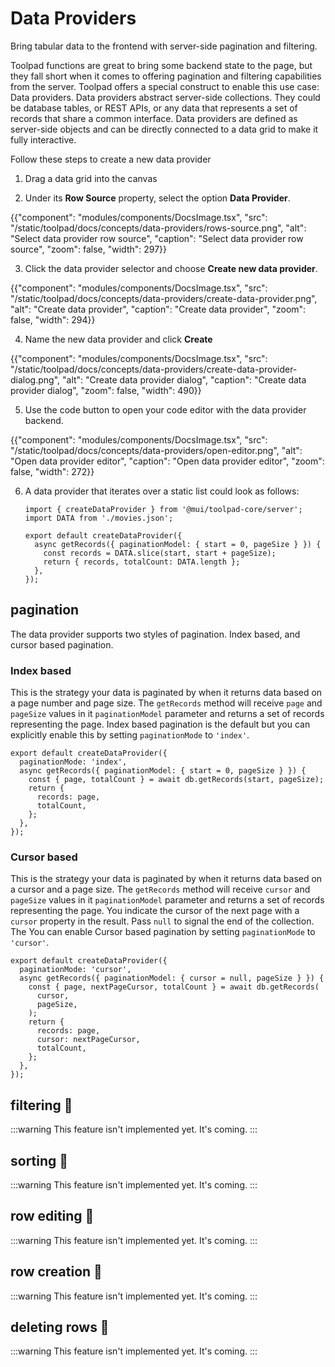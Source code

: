 # Data Providers

<p class="description">Bring tabular data to the frontend with server-side pagination and filtering.</p>

Toolpad functions are great to bring some backend state to the page, but they fall short when it comes to offering pagination and filtering capabilities from the server. Toolpad offers a special construct to enable this use case: Data providers. Data providers abstract server-side collections. They could be database tables, or REST APIs, or any data that represents a set of records that share a common interface. Data providers are defined as server-side objects and can be directly connected to a data grid to make it fully interactive.

Follow these steps to create a new data provider

1. Drag a data grid into the canvas

2. Under its **Row Source** property, select the option **Data Provider**.

{{"component": "modules/components/DocsImage.tsx", "src": "/static/toolpad/docs/concepts/data-providers/rows-source.png", "alt": "Select data provider row source", "caption": "Select data provider row source", "zoom": false, "width": 297}}

3. Click the data provider selector and choose **Create new data provider**.

{{"component": "modules/components/DocsImage.tsx", "src": "/static/toolpad/docs/concepts/data-providers/create-data-provider.png", "alt": "Create data provider", "caption": "Create data provider", "zoom": false, "width": 294}}

4. Name the new data provider and click **Create**

{{"component": "modules/components/DocsImage.tsx", "src": "/static/toolpad/docs/concepts/data-providers/create-data-provider-dialog.png", "alt": "Create data provider dialog", "caption": "Create data provider dialog", "zoom": false, "width": 490}}

5. Use the code button to open your code editor with the data provider backend.

{{"component": "modules/components/DocsImage.tsx", "src": "/static/toolpad/docs/concepts/data-providers/open-editor.png", "alt": "Open data provider editor", "caption": "Open data provider editor", "zoom": false, "width": 272}}

6. A data provider that iterates over a static list could look as follows:

   ```tsx
   import { createDataProvider } from '@mui/toolpad-core/server';
   import DATA from './movies.json';

   export default createDataProvider({
     async getRecords({ paginationModel: { start = 0, pageSize } }) {
       const records = DATA.slice(start, start + pageSize);
       return { records, totalCount: DATA.length };
     },
   });
   ```

## pagination

The data provider supports two styles of pagination. Index based, and cursor based pagination.

### Index based

This is the strategy your data is paginated by when it returns data based on a page number and page size. The `getRecords` method will receive `page` and `pageSize` values in it `paginationModel` parameter and returns a set of records representing the page. Index based pagination is the default but you can explicitly enable this by setting `paginationMode` to `'index'`.

```tsx
export default createDataProvider({
  paginationMode: 'index',
  async getRecords({ paginationModel: { start = 0, pageSize } }) {
    const { page, totalCount } = await db.getRecords(start, pageSize);
    return {
      records: page,
      totalCount,
    };
  },
});
```

### Cursor based

This is the strategy your data is paginated by when it returns data based on a cursor and a page size. The `getRecords` method will receive `cursor` and `pageSize` values in it `paginationModel` parameter and returns a set of records representing the page. You indicate the cursor of the next page with a `cursor` property in the result. Pass `null` to signal the end of the collection. The You can enable Cursor based pagination by setting `paginationMode` to `'cursor'`.

```tsx
export default createDataProvider({
  paginationMode: 'cursor',
  async getRecords({ paginationModel: { cursor = null, pageSize } }) {
    const { page, nextPageCursor, totalCount } = await db.getRecords(
      cursor,
      pageSize,
    );
    return {
      records: page,
      cursor: nextPageCursor,
      totalCount,
    };
  },
});
```

## filtering 🚧

:::warning
This feature isn't implemented yet. It's coming.
:::

## sorting 🚧

:::warning
This feature isn't implemented yet. It's coming.
:::

## row editing 🚧

:::warning
This feature isn't implemented yet. It's coming.
:::

## row creation 🚧

:::warning
This feature isn't implemented yet. It's coming.
:::

## deleting rows 🚧

:::warning
This feature isn't implemented yet. It's coming.
:::
